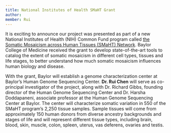 ```yaml
---
title: National Institutes of Health SMaHT Grant
author: 
member: Rui
---
```

It is exciting to announce our project was presented as part of a new National Institutes of Health (NIH) Common Fund program called [the Somatic Mosaicism across Human Tissues (SMaHT) Network](https://www.nih.gov/news-events/news-releases/nih-launches-140-million-effort-investigate-genetic-variation-normal-human-cells-tissues). Baylor College of Medicine received the grant to develop state-of-the-art tools to catalog the extent of somatic mosaicism in different cell types, tissues and life stages, to better understand how much somatic mosaicism influences human biology and disease.

With the grant, Baylor will establish a genome characterization center at Baylor’s Human Genome Sequencing Center. <b>Dr. Rui Chen</b> will serve as co-principal investigator of the project, along with Dr. Richard Gibbs, founding director of the Human Genome Sequencing Center and Dr. Harsha Doddapaneni, associate professor at the Human Genome Sequencing Center at Baylor. The center will characterize somatic variation in 550 of the SMaHT program’s 2,250 tissue samples. Sample tissues will come from approximately 150 human donors from diverse ancestry backgrounds and stages of life and will represent different tissue types, including brain, blood, skin, muscle, colon, spleen, uterus, vas deferens, ovaries and testis.


